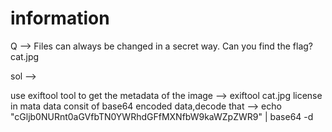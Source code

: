 # information

Q --> 
Files can always be changed in a secret way. Can you find the flag? cat.jpg

sol --> 

use exiftool tool to get the metadata of the image --> exiftool cat.jpg
license in mata data consit of base64 encoded data,decode that --> echo "cGljb0NURnt0aGVfbTN0YWRhdGFfMXNfbW9kaWZpZWR9" | base64 -d